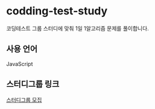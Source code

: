 # codding-test-study

코딩테스트 그룹 스터디에 맞춰 1일 1알고리즘 문제를 풀이합니다.

## 사용 언어

JavaScript

## 스터디그룹 링크

[스터디그룹 모집](https://www.inflearn.com/studies/1605902/2025-%EC%97%AC%EB%A6%84-6-7-8%EC%9B%94-%EC%BD%94%ED%85%8C-%EC%8A%A4%ED%84%B0%EB%94%94%EC%9B%90-%EC%B6%94%EA%B0%80-%EB%AA%A8%EC%A7%91%ED%95%A9%EB%8B%88%EB%8B%A4)
